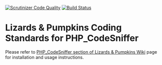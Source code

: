 [![Scrutinizer Code Quality](https://scrutinizer-ci.com/g/lizards-and-pumpkins/coding-standards/badges/quality-score.png?b=master&s=4b6febd6e127da3e56530419b4a8015130e85d4a)](https://scrutinizer-ci.com/g/lizards-and-pumpkins/coding-standards/?branch=master) [![Build Status](https://scrutinizer-ci.com/g/lizards-and-pumpkins/coding-standards/badges/build.png?b=master&s=1ee99ceea4d26256ab369d72e98a103f637c8dca)](https://scrutinizer-ci.com/g/lizards-and-pumpkins/coding-standards/build-status/master)

# Lizards & Pumpkins Coding Standards for PHP_CodeSniffer

Please refer to [PHP_CodeSniffer section of Lizards & Pumpkins Wiki](https://github.com/lizards-and-pumpkins/catalog/wiki/Coding-Standards#php_codesniffer) page for installation and usage instructions.
